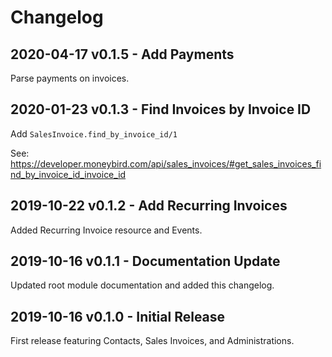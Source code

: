 # Changelog

## 2020-04-17 v0.1.5 - Add Payments

Parse payments on invoices.

## 2020-01-23 v0.1.3 - Find Invoices by Invoice ID

Add `SalesInvoice.find_by_invoice_id/1`

See: https://developer.moneybird.com/api/sales_invoices/#get_sales_invoices_find_by_invoice_id_invoice_id

## 2019-10-22 v0.1.2 - Add Recurring Invoices

Added Recurring Invoice resource and Events.

## 2019-10-16 v0.1.1 - Documentation Update

Updated root module documentation and added this changelog.

## 2019-10-16 v0.1.0 - Initial Release

First release featuring Contacts, Sales Invoices, and Administrations.
